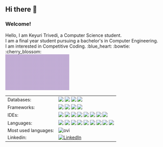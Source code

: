 ## Hi there 👋

<!--
**Keyuri292/Keyuri292** is a ✨ _special_ ✨ repository because its `README.md` (this file) appears on your GitHub profile.

Here are some ideas to get you started:

- 🔭 I’m currently working on ...
- 🌱 I’m currently learning ...
- 👯 I’m looking to collaborate on ...
- 🤔 I’m looking for help with ...
- 💬 Ask me about ...
- 📫 How to reach me: ...
- 😄 Pronouns: ...
- ⚡ Fun fact: ...
-->

### Welcome!
<html>
  <head>
    <link rel="stylesheet" href="css/myCSS.css" />
  </head>
<body>
<div align=left>
  <div class="first">
    Hello, I am Keyuri Trivedi, a Computer Science student. <br>
    I am a final year student pursuing a bachelor's in Computer Engineering. <br>
    I am interested in Competitive Coding. :blue_heart: :bowtie: :cherry_blossom:
  </div>
  <div class="second">
    <img src="https://github.com/Keyuri292/Keyuri292/raw/main/assets/mygif.gif" alt="Purple and White Modern Geometric Animated Youtube Channel Intro Video" width="200"/>
  </div>
</div>

<table style="width: 100%; border-collapse: collapse; border: none;">

  <tr>
    <td>Databases: </td>
    <td>
      <img src="https://img.shields.io/badge/firebase-a08021?style=for-the-badge&logo=firebase&logoColor=ffcd34"/>
      <img src="https://img.shields.io/badge/Microsoft%20SQL%20Server-CC2927?style=for-the-badge&logo=microsoft%20sql%20server&logoColor=white"/>
      <img src="https://img.shields.io/badge/mysql-4479A1.svg?style=for-the-badge&logo=mysql&logoColor=white"/>
      <img src="https://img.shields.io/badge/sqlite-%2307405e.svg?style=for-the-badge&logo=sqlite&logoColor=white"/>
    </td>
  </tr>
  <tr>
    <td>Frameworks: </td>
    <td>
      <img src="https://img.shields.io/badge/.NET-5C2D91?style=for-the-badge&logo=.net&logoColor=white"/>
      <img src="https://img.shields.io/badge/blazor-%235C2D91.svg?style=for-the-badge&logo=blazor&logoColor=white"/>
      <img src="https://img.shields.io/badge/jquery-%230769AD.svg?style=for-the-badge&logo=jquery&logoColor=white"/>
      <img src="https://img.shields.io/badge/JWT-black?style=for-the-badge&logo=JSON%20web%20tokens"/>
    </td>
  </tr>
  <tr>
    <td>IDEs: </td>
    <td>      
      <img src="https://img.shields.io/badge/android%20studio-346ac1?style=for-the-badge&logo=android%20studio&logoColor=white"/>
      <img src="https://img.shields.io/badge/Eclipse-FE7A16.svg?style=for-the-badge&logo=Eclipse&logoColor=white" />
      <img src="https://img.shields.io/badge/IntelliJIDEA-000000.svg?style=for-the-badge&logo=intellij-idea&logoColor=white" />
      <img src="https://img.shields.io/badge/jupyter-%23FA0F00.svg?style=for-the-badge&logo=jupyter&logoColor=white" />
      <img src="https://img.shields.io/badge/NetBeansIDE-1B6AC6.svg?style=for-the-badge&logo=apache-netbeans-ide&logoColor=white" />
      <img src="https://img.shields.io/badge/Notepad++-90E59A.svg?style=for-the-badge&logo=notepad%2b%2b&logoColor=black" />
      <img src="https://img.shields.io/badge/Visual%20Studio%20Code-0078d7.svg?style=for-the-badge&logo=visual-studio-code&logoColor=white" />
      <img src="https://img.shields.io/badge/Visual%20Studio-5C2D91.svg?style=for-the-badge&logo=visual-studio&logoColor=white" />
    </td>
  </tr>
  <tr>
    <td>Languages: </td>
    <td>      
      <img src="https://img.shields.io/badge/c-%2300599C.svg?style=for-the-badge&logo=c&logoColor=white)" />
      <img src="https://img.shields.io/badge/c%23-%23239120.svg?style=for-the-badge&logo=csharp&logoColor=white" />
      <img src="https://img.shields.io/badge/c++-%2300599C.svg?style=for-the-badge&logo=c%2B%2B&logoColor=white" />
      <img src="https://img.shields.io/badge/css3-%231572B6.svg?style=for-the-badge&logo=css3&logoColor=white" />
      <img src="https://img.shields.io/badge/html5-%23E34F26.svg?style=for-the-badge&logo=html5&logoColor=white" />
      <img src="https://img.shields.io/badge/java-%23ED8B00.svg?style=for-the-badge&logo=openjdk&logoColor=white" />
      <img src="https://img.shields.io/badge/javascript-%23323330.svg?style=for-the-badge&logo=javascript&logoColor=%23F7DF1E" />
      <img src="https://img.shields.io/badge/php-%23777BB4.svg?style=for-the-badge&logo=php&logoColor=white" />
      <img src="https://img.shields.io/badge/python-3670A0?style=for-the-badge&logo=python&logoColor=ffdd54" />
    </td>
  </tr>
  <tr>
    <td>Most used languages: </td>
    <td>
      <img src="https://github-readme-stats.vercel.app/api/top-langs?username=Keyuri292&show_icons=true&locale=en&layout=compact&theme=chartreuse-dark" alt="ovi" />
    </td>
  </tr>
  
  <tr>
    <td>
      Linkedin: 
    </td>
    <td>
      <a href="https://www.linkedin.com/in/keyuritrivedi" target="_blank"><img src="https://img.shields.io/badge/LinkedIn-%230077B5.svg?&style=flat-square&logo=linkedin&logoColor=white" alt="LinkedIn"></a>
    </td>
  </tr>
</table>
</body>
</html>
